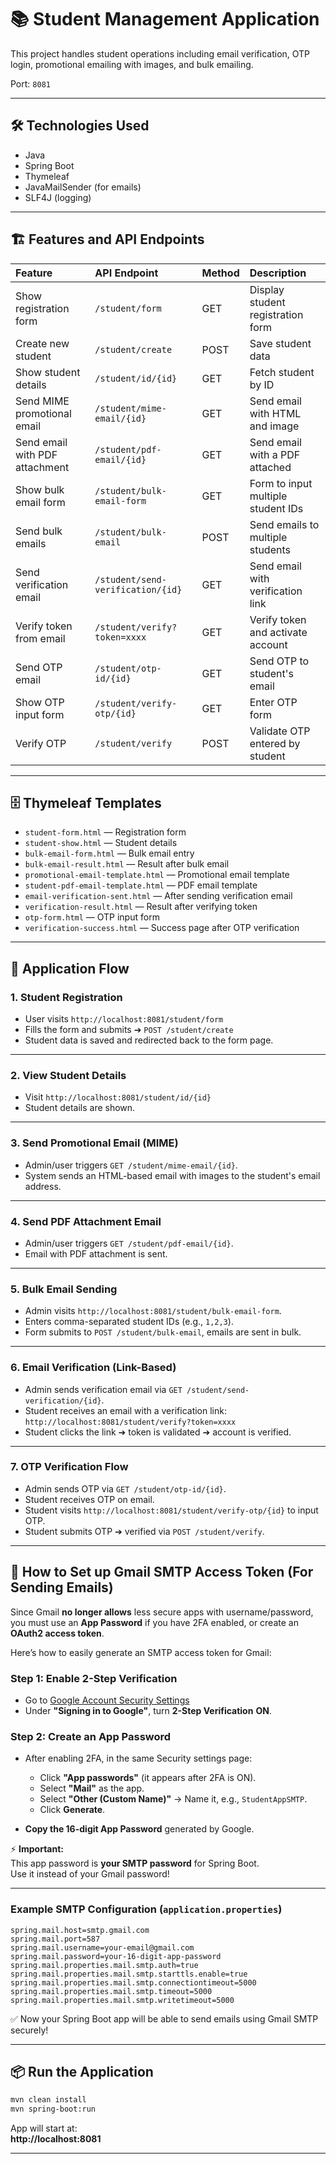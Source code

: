 # 📚 Student Management Application

This project handles student operations including email verification, OTP login, promotional emailing with images, and bulk emailing.

Port: `8081`

---

## 🛠️ Technologies Used

- Java
- Spring Boot
- Thymeleaf
- JavaMailSender (for emails)
- SLF4J (logging)

---

## 🏗️ Features and API Endpoints

| Feature | API Endpoint | Method | Description |
|:--------|:-------------|:-------|:------------|
| Show registration form | `/student/form` | GET | Display student registration form |
| Create new student | `/student/create` | POST | Save student data |
| Show student details | `/student/id/{id}` | GET | Fetch student by ID |
| Send MIME promotional email | `/student/mime-email/{id}` | GET | Send email with HTML and image |
| Send email with PDF attachment | `/student/pdf-email/{id}` | GET | Send email with a PDF attached |
| Show bulk email form | `/student/bulk-email-form` | GET | Form to input multiple student IDs |
| Send bulk emails | `/student/bulk-email` | POST | Send emails to multiple students |
| Send verification email | `/student/send-verification/{id}` | GET | Send email with verification link |
| Verify token from email | `/student/verify?token=xxxx` | GET | Verify token and activate account |
| Send OTP email | `/student/otp-id/{id}` | GET | Send OTP to student's email |
| Show OTP input form | `/student/verify-otp/{id}` | GET | Enter OTP form |
| Verify OTP | `/student/verify` | POST | Validate OTP entered by student |

---

## 🗄️ Thymeleaf Templates

- `student-form.html` — Registration form
- `student-show.html` — Student details
- `bulk-email-form.html` — Bulk email entry
- `bulk-email-result.html` — Result after bulk email
- `promotional-email-template.html` — Promotional email template
- `student-pdf-email-template.html` — PDF email template
- `email-verification-sent.html` — After sending verification email
- `verification-result.html` — Result after verifying token
- `otp-form.html` — OTP input form
- `verification-success.html` — Success page after OTP verification

---

## 🔄 Application Flow

### 1. Student Registration

- User visits `http://localhost:8081/student/form`
- Fills the form and submits ➔ `POST /student/create`
- Student data is saved and redirected back to the form page.

---

### 2. View Student Details

- Visit `http://localhost:8081/student/id/{id}`
- Student details are shown.

---

### 3. Send Promotional Email (MIME)

- Admin/user triggers `GET /student/mime-email/{id}`.
- System sends an HTML-based email with images to the student's email address.

---

### 4. Send PDF Attachment Email

- Admin/user triggers `GET /student/pdf-email/{id}`.
- Email with PDF attachment is sent.

---

### 5. Bulk Email Sending

- Admin visits `http://localhost:8081/student/bulk-email-form`.
- Enters comma-separated student IDs (e.g., `1,2,3`).
- Form submits to `POST /student/bulk-email`, emails are sent in bulk.

---

### 6. Email Verification (Link-Based)

- Admin sends verification email via `GET /student/send-verification/{id}`.
- Student receives an email with a verification link: `http://localhost:8081/student/verify?token=xxxx`
- Student clicks the link ➔ token is validated ➔ account is verified.

---

### 7. OTP Verification Flow

- Admin sends OTP via `GET /student/otp-id/{id}`.
- Student receives OTP on email.
- Student visits `http://localhost:8081/student/verify-otp/{id}` to input OTP.
- Student submits OTP ➔ verified via `POST /student/verify`.

---

## 📧 How to Set up Gmail SMTP Access Token (For Sending Emails)

Since Gmail **no longer allows** less secure apps with username/password, you must use an **App Password** if you have 2FA enabled, or create an **OAuth2 access token**.

Here’s how to easily generate an SMTP access token for Gmail:

### Step 1: Enable 2-Step Verification

- Go to [Google Account Security Settings](https://myaccount.google.com/security)
- Under **"Signing in to Google"**, turn **2-Step Verification** **ON**.

### Step 2: Create an App Password

- After enabling 2FA, in the same Security settings page:
  - Click **"App passwords"** (it appears after 2FA is ON).
  - Select **"Mail"** as the app.
  - Select **"Other (Custom Name)"** → Name it, e.g., `StudentAppSMTP`.
  - Click **Generate**.

- **Copy the 16-digit App Password** generated by Google.

⚡ **Important:**  
This app password is **your SMTP password** for Spring Boot.  
Use it instead of your Gmail password!

---

### Example SMTP Configuration (`application.properties`)

```properties
spring.mail.host=smtp.gmail.com
spring.mail.port=587
spring.mail.username=your-email@gmail.com
spring.mail.password=your-16-digit-app-password
spring.mail.properties.mail.smtp.auth=true
spring.mail.properties.mail.smtp.starttls.enable=true
spring.mail.properties.mail.smtp.connectiontimeout=5000
spring.mail.properties.mail.smtp.timeout=5000
spring.mail.properties.mail.smtp.writetimeout=5000
```

✅ Now your Spring Boot app will be able to send emails using Gmail SMTP securely!

---

## 📦 Run the Application

```bash
mvn clean install
mvn spring-boot:run
```

App will start at:  
**http://localhost:8081**

---


